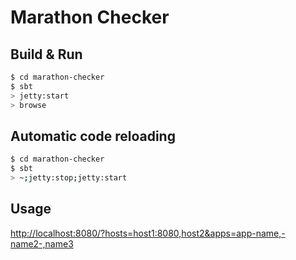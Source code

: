 # Marathon Checker #

## Build & Run ##

```sh
$ cd marathon-checker
$ sbt
> jetty:start
> browse
```

## Automatic code reloading ##

```sh
$ cd marathon-checker
$ sbt
> ~;jetty:stop;jetty:start
```

## Usage ##

<http://localhost:8080/?hosts=host1:8080,host2&apps=app-name,-name2-,name3>